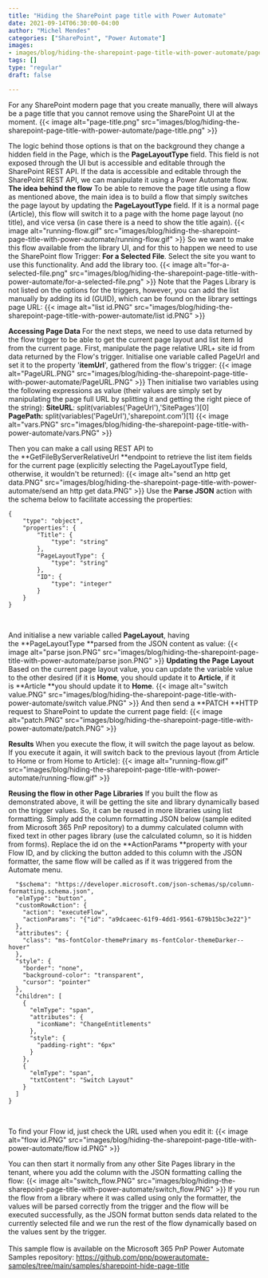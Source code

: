 ```yaml
---
title: "Hiding the SharePoint page title with Power Automate"
date: 2021-09-14T06:30:00-04:00
author: "Michel Mendes"
categories: ["SharePoint", "Power Automate"]
images:
- images/blog/hiding-the-sharepoint-page-title-with-power-automate/page-title.png
tags: []
type: "regular"
draft: false

---
```


For any SharePoint modern page that you create manually, there will
always be a page title that you cannot remove using the SharePoint UI at
the moment.
{{< image alt="page-title.png" src="images/blog/hiding-the-sharepoint-page-title-with-power-automate/page-title.png" >}}

The logic behind those options is that on the background they change a
hidden field in the Page, which is the **PageLayoutType** field. This
field is not exposed through the UI but is accessible and editable
through the SharePoint REST API.
If the data is accessible and editable through the SharePoint REST API,
we can manipulate it using a Power Automate flow.
**The idea behind the flow**
To be able to remove the page title using a flow as mentioned above, the
main idea is to build a flow that simply switches the page layout by
updating the **PageLayoutType** field.
If it is a normal page (Article), this flow will switch it to a page
with the home page layout (no title), and vice versa (in case there is a
need to show the title again).
{{< image alt="running-flow.gif" src="images/blog/hiding-the-sharepoint-page-title-with-power-automate/running-flow.gif" >}}
So we want to make this flow available from the library UI, and for this
to happen we need to use the SharePoint flow Trigger: **For a Selected
File**.
Select the site you want to use this functionality. And add the library
too.
{{< image alt="for-a-selected-file.png" src="images/blog/hiding-the-sharepoint-page-title-with-power-automate/for-a-selected-file.png" >}}
Note that the Pages Library is not listed on the options for the
triggers, however, you can add the list manually by adding its id
(GUID), which can be found on the library settings page URL:
{{< image alt="list id.PNG" src="images/blog/hiding-the-sharepoint-page-title-with-power-automate/list id.PNG" >}}

**Accessing Page Data**
For the next steps, we need to use data returned by the flow trigger to
be able to get the current page layout and list item Id from the current
page.
First, manipulate the page relative URL+ site id from data returned by
the Flow's trigger.
Initialise one variable called PageUrl and set it to the property
'**itemUrl**', gathered from the flow's trigger:
{{< image alt="PageURL.PNG" src="images/blog/hiding-the-sharepoint-page-title-with-power-automate/PageURL.PNG" >}}
Then initialise two variables using the following expressions as value
(their values are simply set by manipulating the page full URL by
splitting it and getting the right piece of the string):
**SiteURL**: split(variables('PageUrl'),'SitePages')\[0\]
**PagePath:** split(variables('PageUrl'),'sharepoint.com')\[1\]
{{< image alt="vars.PNG" src="images/blog/hiding-the-sharepoint-page-title-with-power-automate/vars.PNG" >}}

Then you can make a call using REST API to
the **GetFileByServerRelativeUrl **endpoint to retrieve the list item
fields for the current page (explicitly selecting the PageLayoutType
field, otherwise, it wouldn't be returned):
{{< image alt="send an http get data.PNG" src="images/blog/hiding-the-sharepoint-page-title-with-power-automate/send an http get data.PNG" >}}
Use the **Parse JSON** action with the schema below to facilitate
accessing the properties:
 

``` {.lia-code-sample .language-json}
{
    "type": "object",
    "properties": {       
        "Title": {
            "type": "string"
        },
        "PageLayoutType": {
            "type": "string"
        },
        "ID": {
            "type": "integer"
        }
    }
}
```
 

And initialise a new variable called **PageLayout**, having
the **PageLayoutType **parsed from the JSON content as value:
{{< image alt="parse json.PNG" src="images/blog/hiding-the-sharepoint-page-title-with-power-automate/parse json.PNG" >}}
**Updating the Page Layout**
Based on the current page layout value, you can update the variable
value to the other desired (if it is **Home**, you should update it
to **Article**, if it is **Article **you should update it to **Home**.
{{< image alt="switch value.PNG" src="images/blog/hiding-the-sharepoint-page-title-with-power-automate/switch value.PNG" >}}
And then send a **PATCH **HTTP request to SharePoint to update the
current page field:
{{< image alt="patch.PNG" src="images/blog/hiding-the-sharepoint-page-title-with-power-automate/patch.PNG" >}}

**Results**
When you execute the flow, it will switch the page layout as below. If
you execute it again, it will switch back to the previous layout (from
Article to Home or from Home to Article):
{{< image alt="running-flow.gif" src="images/blog/hiding-the-sharepoint-page-title-with-power-automate/running-flow.gif" >}}
 

**Reusing the flow in other Page Libraries**
If you built the flow as demonstrated above, it will be getting the site
and library dynamically based on the trigger values. So, it can be
reused in more libraries using list formatting.
Simply add the column formatting JSON below (sample edited from
Microsoft 365 PnP repository) to a dummy calculated column with fixed
text in other pages library (use the calculated column, so it is hidden
from forms).
Replace the id on the **ActionParams **property with your Flow ID, and
by clicking the button added to this column with the JSON formatter, the
same flow will be called as if it was triggered from the Automate menu.
 

``` {.lia-code-sample .language-json}
  "$schema": "https://developer.microsoft.com/json-schemas/sp/column-formatting.schema.json",
  "elmType": "button",
  "customRowAction": {
    "action": "executeFlow",
    "actionParams": "{"id": "a9dcaeec-61f9-4dd1-9561-679b15bc3e22"}"
  },
  "attributes": {
    "class": "ms-fontColor-themePrimary ms-fontColor-themeDarker--hover"
  },
  "style": {
    "border": "none",
    "background-color": "transparent",
    "cursor": "pointer"
  },
  "children": [
    {
      "elmType": "span",
      "attributes": {
        "iconName": "ChangeEntitlements"
      },
      "style": {
        "padding-right": "6px"
      }
    },
    {
      "elmType": "span",
      "txtContent": "Switch Layout"
    }
  ]
}
```
 

To find your Flow id, just check the URL used when you edit it:
{{< image alt="flow id.PNG" src="images/blog/hiding-the-sharepoint-page-title-with-power-automate/flow id.PNG" >}}

You can then start it normally from any other Site Pages library in the
tenant, where you add the column with the JSON formatting calling the
flow:
{{< image alt="switch_flow.PNG" src="images/blog/hiding-the-sharepoint-page-title-with-power-automate/switch_flow.PNG" >}}
If you run the flow from a library where it was called using only the
formatter, the values will be parsed correctly from the trigger and the
flow will be executed successfully, as the JSON format button sends data
related to the currently selected file and we run the rest of the flow
dynamically based on the values sent by the trigger.\
\
This sample flow is available on the Microsoft 365 PnP Power Automate
Samples
repository: <https://github.com/pnp/powerautomate-samples/tree/main/samples/sharepoint-hide-page-title>
